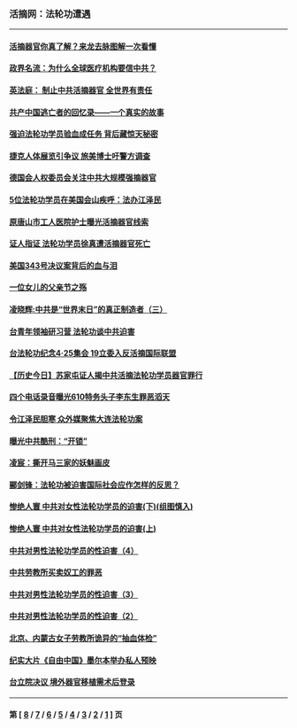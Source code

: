 ### 活摘网：法轮功遭遇
---
#### [活摘器官你真了解？来龙去脉图解一次看懂](../../pages/nf5881/n13013820.md?08080430) 
#### [政界名流：为什么全球医疗机构要信中共？](../../pages/nf5881/n11945479.md?08080430) 
#### [英法庭： 制止中共活摘器官 全世界有责任](../../pages/nf5881/n11330691.md?08080430) 
#### [共产中国逃亡者的回忆录——一个真实的故事](../../pages/nf5881/n10918649.md?08080430) 
#### [强迫法轮功学员验血成任务 背后藏惊天秘密](../../pages/nf5881/n4252384.md?08080430) 
#### [捷克人体展览引争议 旅美博士吁警方调查](../../pages/nf5881/n9429187.md?08080430) 
#### [德国会人权委员会关注中共大规模强摘器官](../../pages/nf5881/n8418950.md?08080430) 
#### [5位法轮功学员在美国会山疾呼：法办江泽民](../../pages/nf5881/n8101519.md?08080430) 
#### [原唐山市工人医院护士曝光活摘器官线索](../../pages/nf5881/n8076384.md?08080430) 
#### [证人指证 法轮功学员徐真遭活摘器官死亡](../../pages/nf5881/n8042467.md?08080430) 
#### [美国343号决议案背后的血与泪](../../pages/nf5881/n8020684.md?08080430) 
#### [一位女儿的父亲节之殇](../../pages/nf5881/n8014122.md?08080430) 
#### [凌晓辉:中共是“世界末日”的真正制造者（三）](../../pages/nf5881/n4210333.md?08080430) 
#### [台青年领袖研习营 法轮功谈中共迫害](../../pages/nf5881/n4141857.md?08080430) 
#### [台法轮功纪念4‧25集会 19立委入反活摘国际联盟](../../pages/nf5881/n4141821.md?08080430) 
#### [【历史今日】苏家屯证人揭中共活摘法轮功学员器官罪行](../../pages/nf5881/n4135912.md?08080430) 
#### [四个电话录音曝光610特务头子李东生罪恶滔天](../../pages/nf5881/n4040060.md?08080430) 
#### [令江泽民胆寒 众外媒聚焦大连法轮功案](../../pages/nf5881/n3932671.md?08080430) 
#### [曝光中共酷刑：“开锁”](../../pages/nf5881/n3889373.md?08080430) 
#### [凌宸：撕开马三家的妖魅画皮](../../pages/nf5881/n3849369.md?08080430) 
#### [郦剑锋：法轮功被迫害国际社会应作怎样的反思？](../../pages/nf5881/n3824560.md?08080430) 
#### [惨绝人寰 中共对女性法轮功学员的迫害(下)(组图慎入)](../../pages/nf5881/n3816285.md?08080430) 
#### [惨绝人寰 中共对女性法轮功学员的迫害(上)](../../pages/nf5881/n3815374.md?08080430) 
#### [中共对男性法轮功学员的性迫害（4）](../../pages/nf5881/n3769144.md?08080430) 
#### [中共劳教所买卖奴工的罪恶](../../pages/nf5881/n3769378.md?08080430) 
#### [中共对男性法轮功学员的性迫害（3）](../../pages/nf5881/n3768231.md?08080430) 
#### [中共对男性法轮功学员的性迫害（2）](../../pages/nf5881/n3767211.md?08080430) 
#### [北京、内蒙古女子劳教所诡异的“抽血体检”](../../pages/nf5881/n3753158.md?08080430) 
#### [纪实大片《自由中国》墨尔本举办私人预映](../../pages/nf5881/n3743337.md?08080430) 
#### [台立院决议 境外器官移植需术后登录](../../pages/nf5881/n3741520.md?08080430) 

---
#### 第 [ [8](./8.md?08080430) / [7](./7.md?08080430) / [6](./6.md?08080430) / [5](./5.md?08080430) / [4](./4.md?08080430) / [3](./3.md?08080430) / [2](./2.md?08080430) / [1](./1.md?08080430) ] 页
